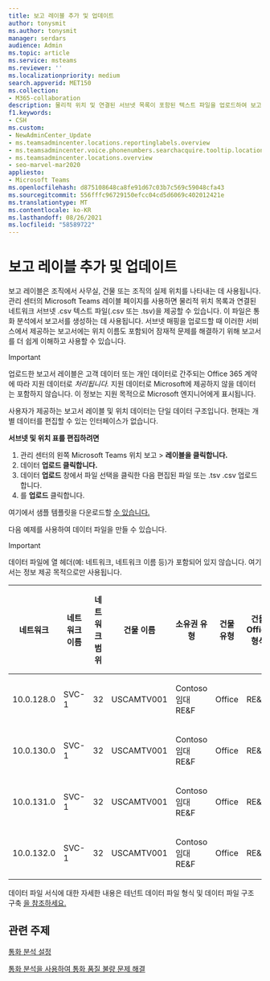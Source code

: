 ```yaml
---
title: 보고 레이블 추가 및 업데이트
author: tonysmit
ms.author: tonysmit
manager: serdars
audience: Admin
ms.topic: article
ms.service: msteams
ms.reviewer: ''
ms.localizationpriority: medium
search.appverid: MET150
ms.collection:
- M365-collaboration
description: 물리적 위치 및 연결된 서브넷 목록이 포함된 텍스트 파일을 업로드하여 보고 레이블을 추가하고 업데이트하는 방법을 알아보습니다.
f1.keywords:
- CSH
ms.custom:
- NewAdminCenter_Update
- ms.teamsadmincenter.locations.reportinglabels.overview
- ms.teamsadmincenter.voice.phonenumbers.searchacquire.tooltip.location
- ms.teamsadmincenter.locations.overview
- seo-marvel-mar2020
appliesto:
- Microsoft Teams
ms.openlocfilehash: d875108648ca8fe91d67c03b7c569c59048cfa43
ms.sourcegitcommit: 556fffc96729150efcc04cd5d6069c402012421e
ms.translationtype: MT
ms.contentlocale: ko-KR
ms.lasthandoff: 08/26/2021
ms.locfileid: "58589722"
---
```

# <a name="add-and-update-reporting-labels"></a>보고 레이블 추가 및 업데이트

보고 레이블은 조직에서 사무실, 건물 또는 조직의 실제 위치를 나타내는 데 사용됩니다. 관리 센터의 Microsoft Teams 레이블 페이지를 사용하면 물리적 위치 목록과 연결된 네트워크 서브넷 .csv 텍스트 파일(.csv 또는 .tsv)을 제공할 수 있습니다. 이 파일은 통화 분석에서 보고서를 생성하는 데 사용됩니다. 서브넷 매핑을 업로드할 때 이러한 서비스에서 제공하는 보고서에는 위치 이름도 포함되어 잠재적 문제를 해결하기 위해 보고서를 더 쉽게 이해하고 사용할 수 있습니다.

> [!IMPORTANT]
> 업로드한 보고서 레이블은 고객 데이터  또는 개인 데이터로 간주되는 Office 365 계약에 따라 지원  데이터로 *처리됩니다.* 지원 데이터로 Microsoft에 제공하지 않을 데이터는 포함하지 않습니다. 이 정보는 지원 목적으로 Microsoft 엔지니어에게 표시됩니다. 

사용자가 제공하는 보고서 레이블 및 위치 데이터는 단일 데이터 구조입니다. 현재는 개별 데이터를 편집할 수 있는 인터페이스가 없습니다.

**서브넷 및 위치 표를 편집하려면**

1. 관리 센터의 왼쪽 Microsoft Teams 위치 보고   >  **레이블을 클릭합니다.**
2. 데이터 **업로드 클릭합니다.**
3. 데이터 **업로드** 창에서 파일 선택을 클릭한 다음 편집된 파일 또는 .tsv .csv 업로드합니다.
4. 를 **업로드** 클릭합니다.

여기에서 샘플 템플릿을 다운로드할 [수 있습니다.](https://github.com/MicrosoftDocs/OfficeDocs-SkypeForBusiness/blob/live/Teams/downloads/locations-template.zip?raw=true)

다음 예제를 사용하여 데이터 파일을 만들 수 있습니다.

> [!IMPORTANT]
> 데이터 파일에 열 헤더(예: 네트워크, 네트워크 이름 등)가 포함되어 있지 않습니다. 여기서는 정보 제공 목적으로만 사용됩니다. <br>

|네트워크|네트워크 이름|네트워크 범위|건물 이름|소유권 유형|건물 유형|건물 Office 형식|도시|우편번호|국가|상태|지역|Corp 내부|익스프레스 경로|
|-|-|-|-|-|-|-|-|-|-|-|-|-|-|
|10.0.128.0    |SVC-1|32|USCAMTV001|Contoso 임대 RE&F|Office|RE&F|마운틴 뷰|94043|미국|CA|미국|1|1|
|10.0.130.0    |SVC-1|32|USCAMTV001|Contoso 임대 RE&F|Office|RE&F|마운틴 뷰|94043|미국|CA|미국|1|1|
|10.0.131.0    |SVC-1|32|USCAMTV001|Contoso 임대 RE&F|Office|RE&F|마운틴 뷰|94043|미국|CA|미국|1|1|
|10.0.132.0    |SVC-1|32|USCAMTV001|Contoso 임대 RE&F|Office|RE&F|마운틴 뷰|94043|미국|CA|미국|1|1|

데이터 파일 서식에 대한 자세한 내용은 테넌트 데이터 파일 형식 및 데이터 파일 구조 구축 [을 참조하세요.](CQD-upload-tenant-building-data.md#upload-building-data-file)

## <a name="related-topics"></a>관련 주제

[통화 분석 설정](set-up-call-analytics.md)

[통화 분석을 사용하여 통화 품질 불량 문제 해결](use-call-analytics-to-troubleshoot-poor-call-quality.md)
